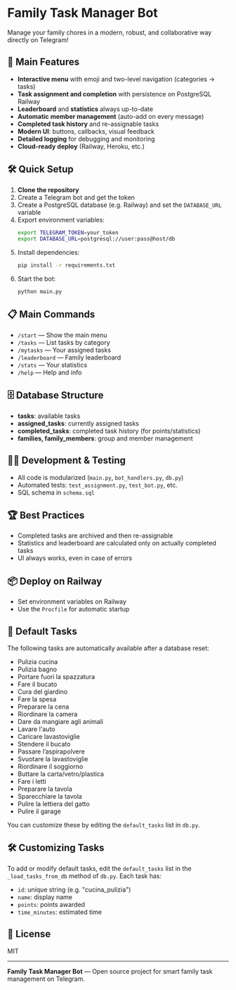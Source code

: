 # Family Task Manager Bot

Manage your family chores in a modern, robust, and collaborative way directly on Telegram!

## 🚀 Main Features
- **Interactive menu** with emoji and two-level navigation (categories → tasks)
- **Task assignment and completion** with persistence on PostgreSQL Railway
- **Leaderboard** and **statistics** always up-to-date
- **Automatic member management** (auto-add on every message)
- **Completed task history** and re-assignable tasks
- **Modern UI**: buttons, callbacks, visual feedback
- **Detailed logging** for debugging and monitoring
- **Cloud-ready deploy** (Railway, Heroku, etc.)

## 🛠️ Quick Setup
1. **Clone the repository**
2. Create a Telegram bot and get the token
3. Create a PostgreSQL database (e.g. Railway) and set the `DATABASE_URL` variable
4. Export environment variables:
   ```bash
   export TELEGRAM_TOKEN=your_token
   export DATABASE_URL=postgresql://user:pass@host/db
   ```
5. Install dependencies:
   ```bash
   pip install -r requirements.txt
   ```
6. Start the bot:
   ```bash
   python main.py
   ```

## 📋 Main Commands
- `/start` — Show the main menu
- `/tasks` — List tasks by category
- `/mytasks` — Your assigned tasks
- `/leaderboard` — Family leaderboard
- `/stats` — Your statistics
- `/help` — Help and info

## 🗄️ Database Structure
- **tasks**: available tasks
- **assigned_tasks**: currently assigned tasks
- **completed_tasks**: completed task history (for points/statistics)
- **families, family_members**: group and member management

## 🧑‍💻 Development & Testing
- All code is modularized (`main.py`, `bot_handlers.py`, `db.py`)
- Automated tests: `test_assignment.py`, `test_bot.py`, etc.
- SQL schema in `schema.sql`

## 🏆 Best Practices
- Completed tasks are archived and then re-assignable
- Statistics and leaderboard are calculated only on actually completed tasks
- UI always works, even in case of errors

## 📦 Deploy on Railway
- Set environment variables on Railway
- Use the `Procfile` for automatic startup

## 📝 Default Tasks
The following tasks are automatically available after a database reset:

- Pulizia cucina
- Pulizia bagno
- Portare fuori la spazzatura
- Fare il bucato
- Cura del giardino
- Fare la spesa
- Preparare la cena
- Riordinare la camera
- Dare da mangiare agli animali
- Lavare l'auto
- Caricare lavastoviglie
- Stendere il bucato
- Passare l’aspirapolvere
- Svuotare la lavastoviglie
- Riordinare il soggiorno
- Buttare la carta/vetro/plastica
- Fare i letti
- Preparare la tavola
- Sparecchiare la tavola
- Pulire la lettiera del gatto
- Pulire il garage

You can customize these by editing the `default_tasks` list in `db.py`.

## 🛠️ Customizing Tasks
To add or modify default tasks, edit the `default_tasks` list in the `_load_tasks_from_db` method of `db.py`. Each task has:
- `id`: unique string (e.g. "cucina_pulizia")
- `name`: display name
- `points`: points awarded
- `time_minutes`: estimated time

## 📄 License
MIT

---

**Family Task Manager Bot** — Open source project for smart family task management on Telegram.
